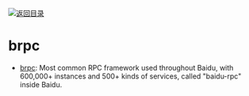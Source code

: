 [![返回目录](https://parg.co/UGo)](https://parg.co/b4z)

# brpc

* [brpc](https://github.com/brpc/brpc): Most common RPC framework used throughout Baidu, with 600,000+ instances and 500+ kinds of services, called "baidu-rpc" inside Baidu.

